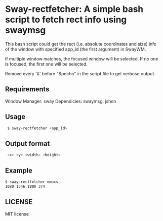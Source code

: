 # Sway-rectfetcher: A simple bash script to fetch rect info using swaymsg

 This bash script could get the rect (i.e. absolute coordinates and size) info of the window with specified app_id (the first argument) in SwayWM.

 If multiple window matches, the focused window will be selected.
 If no one is focused, the first one will be selected.

 Remove every '#' before "$pecho" in the script file to get verbose output.

## Requirements
Window Manager: sway
Dependicies: swaymsg, jshon

## Usage
```bash
 $ sway-rectfetcher <app_id>
```

## Output format
```bash
 <x> <y> <width> <height>
```

## Example
```bash
$ sway-rectfetcher emacs
1080 1546 1800 374
```
## LICENSE
MIT license
